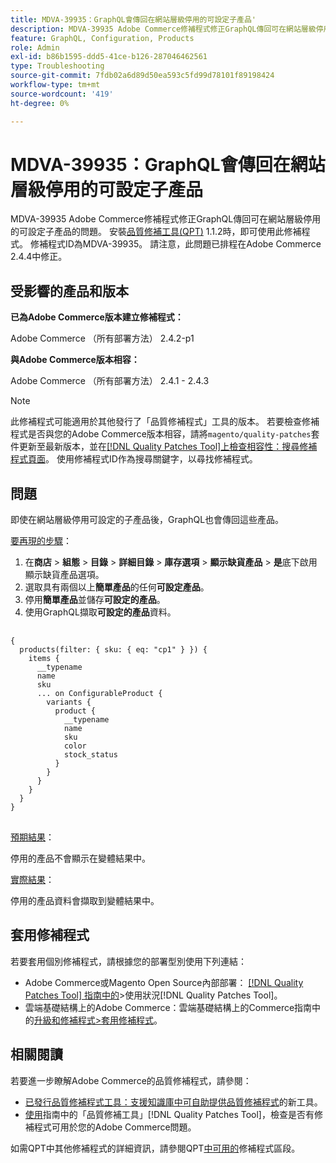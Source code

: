 ```yaml
---
title: MDVA-39935：GraphQL會傳回在網站層級停用的可設定子產品'
description: MDVA-39935 Adobe Commerce修補程式修正GraphQL傳回可在網站層級停用的可設定子產品的問題。 安裝[Quality Patches Tool (QPT)](https://experienceleague.adobe.com/en/docs/commerce-operations/tools/quality-patches-tool/quality-patches-tool-to-self-serve-quality-patches) 1.1.2時，即可使用此修補程式。 修補程式ID為MDVA-39935。 請注意，此問題已排程在Adobe Commerce 2.4.4中修正。
feature: GraphQL, Configuration, Products
role: Admin
exl-id: b86b1595-ddd5-41ce-b126-287046462561
type: Troubleshooting
source-git-commit: 7fdb02a6d89d50ea593c5fd99d78101f89198424
workflow-type: tm+mt
source-wordcount: '419'
ht-degree: 0%

---
```


# MDVA-39935：GraphQL會傳回在網站層級停用的可設定子產品

MDVA-39935 Adobe Commerce修補程式修正GraphQL傳回可在網站層級停用的可設定子產品的問題。 安裝[品質修補工具(QPT)](https://experienceleague.adobe.com/en/docs/commerce-operations/tools/quality-patches-tool/quality-patches-tool-to-self-serve-quality-patches) 1.1.2時，即可使用此修補程式。 修補程式ID為MDVA-39935。 請注意，此問題已排程在Adobe Commerce 2.4.4中修正。

## 受影響的產品和版本

**已為Adobe Commerce版本建立修補程式：**

Adobe Commerce （所有部署方法） 2.4.2-p1

**與Adobe Commerce版本相容：**

Adobe Commerce （所有部署方法） 2.4.1 - 2.4.3

>[!NOTE]
>
>此修補程式可能適用於其他發行了「品質修補程式」工具的版本。 若要檢查修補程式是否與您的Adobe Commerce版本相容，請將`magento/quality-patches`套件更新至最新版本，並在[[!DNL Quality Patches Tool]上檢查相容性：搜尋修補程式頁面](https://experienceleague.adobe.com/en/docs/commerce-operations/tools/quality-patches-tool/quality-patches-tool-to-self-serve-quality-patches)。 使用修補程式ID作為搜尋關鍵字，以尋找修補程式。

## 問題

即使在網站層級停用可設定的子產品後，GraphQL也會傳回這些產品。

<u>要再現的步驟</u>：

1. 在&#x200B;**商店** > **組態** > **目錄** > **詳細目錄** > **庫存選項** > **顯示缺貨產品** > **是**&#x200B;底下啟用顯示缺貨產品選項。
1. 選取具有兩個以上&#x200B;**簡單產品**&#x200B;的任何&#x200B;**可設定產品**。
1. 停用&#x200B;**簡單產品**&#x200B;並儲存&#x200B;**可設定的產品**。
1. 使用GraphQL擷取&#x200B;**可設定的產品**&#x200B;資料。

<pre>
  <code class="language-graphql">
&lbrace;
  products(filter: { sku: { eq: "cp1" } }) &lbrace;
    items &lbrace;
      __typename
      name
      sku
      ... on ConfigurableProduct &lbrace;
        variants &lbrace;
          product &lbrace;
            __typename
            name
            sku
            color
            stock_status
          &rbrace;
        &rbrace;
      &rbrace;
    &rbrace;
  &rbrace;
&rbrace;
</code>
</pre>

<u>預期結果</u>：

停用的產品不會顯示在變體結果中。

<u>實際結果</u>：

停用的產品資料會擷取到變體結果中。

## 套用修補程式

若要套用個別修補程式，請根據您的部署型別使用下列連結：

* Adobe Commerce或Magento Open Source內部部署： [[!DNL Quality Patches Tool] 指南中的](/help/tools/quality-patches-tool/usage.md)>使用狀況[!DNL Quality Patches Tool]。
* 雲端基礎結構上的Adobe Commerce：雲端基礎結構上的Commerce指南中的[升級和修補程式>套用修補程式](https://experienceleague.adobe.com/docs/commerce-cloud-service/user-guide/develop/upgrade/apply-patches.html)。

## 相關閱讀

若要進一步瞭解Adobe Commerce的品質修補程式，請參閱：

* [已發行品質修補程式工具：支援知識庫中可自助提供品質修補程式](https://experienceleague.adobe.com/en/docs/commerce-operations/tools/quality-patches-tool/quality-patches-tool-to-self-serve-quality-patches)的新工具。
* [使用](/help/tools/quality-patches-tool/patches-available-in-qpt/check-patch-for-magento-issue-with-magento-quality-patches.md)指南中的「品質修補工具」[!DNL Quality Patches Tool]，檢查是否有修補程式可用於您的Adobe Commerce問題。

如需QPT中其他修補程式的詳細資訊，請參閱QPT[中可用的](https://experienceleague.adobe.com/tools/commerce-quality-patches/index.html)修補程式區段。

